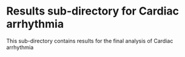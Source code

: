 # Results sub-directory for Cardiac arrhythmia
This sub-directory contains results for the final analysis of Cardiac arrhythmia

